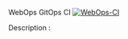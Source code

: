 WebOps GitOps CI
[![WebOps-CI](https://github.com/korbah/drupal/actions/workflows/docker-image.yml/badge.svg)](https://github.com/korbah/drupal/actions/workflows/docker-image.yml)

Description :

